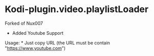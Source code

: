 # Kodi-plugin.video.playlistLoader

Forked of Nux007

- Added Youtube Support

Usage:
    * Just copy URL (the URL must be contain "https://www.youtube.com") 
